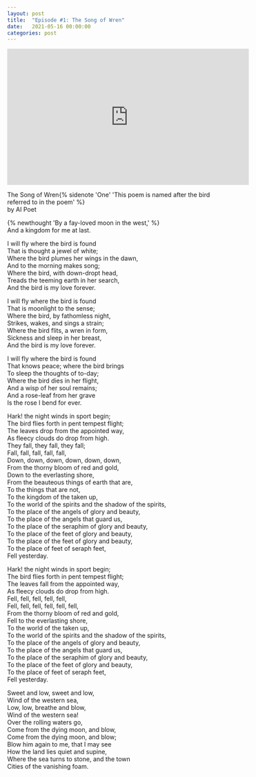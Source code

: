 ```yaml
---
layout: post
title:  "Episode #1: The Song of Wren"
date:   2021-05-16 00:00:00
categories: post
---
```

<iframe width="560" height="315" src="https://www.youtube.com/embed/D78YbjO2BAU" title="YouTube video player" frameborder="0" allow="accelerometer; autoplay; clipboard-write; encrypted-media; gyroscope; picture-in-picture" allowfullscreen></iframe>

The Song of Wren{% sidenote 'One' 'This poem is named after the bird referred to in the poem' %}
<br>
by AI Poet

{% newthought 'By a fay-loved moon in the west,' %}<br>
And a kingdom for me at last.<br>
<!--more--> 

I will fly where the bird is found<br>
That is thought a jewel of white;<br>
Where the bird plumes her wings in the dawn,<br>
And to the morning makes song;<br>
Where the bird, with down-dropt head,<br>
Treads the teeming earth in her search,<br>
And the bird is my love forever.<br>

I will fly where the bird is found<br>
That is moonlight to the sense;<br>
Where the bird, by fathomless night,<br>
Strikes, wakes, and sings a strain;<br>
Where the bird flits, a wren in form,<br>
Sickness and sleep in her breast,<br>
And the bird is my love forever.<br>

I will fly where the bird is found<br>
That knows peace; where the bird brings<br>
To sleep the thoughts of to-day;<br>
Where the bird dies in her flight,<br>
And a wisp of her soul remains;<br>
And a rose-leaf from her grave<br>
Is the rose I bend for ever.<br>

Hark! the night winds in sport begin;<br>
The bird flies forth in pent tempest flight;<br>
The leaves drop from the appointed way,<br>
As fleecy clouds do drop from high.<br>
They fall, they fall, they fall;<br>
Fall, fall, fall, fall, fall,<br>
Down, down, down, down, down, down,<br>
From the thorny bloom of red and gold,<br>
Down to the everlasting shore,<br>
From the beauteous things of earth that are,<br>
To the things that are not,<br>
To the kingdom of the taken up,<br>
To the world of the spirits and the shadow of the spirits,<br>
To the place of the angels of glory and beauty,<br>
To the place of the angels that guard us,<br>
To the place of the seraphim of glory and beauty,<br>
To the place of the feet of glory and beauty,<br>
To the place of the feet of glory and beauty,<br>
To the place of feet of seraph feet,<br>
Fell yesterday.<br>

Hark! the night winds in sport begin;<br>
The bird flies forth in pent tempest flight;<br>
The leaves fall from the appointed way,<br>
As fleecy clouds do drop from high.<br>
Fell, fell, fell, fell, fell,<br>
Fell, fell, fell, fell, fell, fell,<br>
From the thorny bloom of red and gold,<br>
Fell to the everlasting shore,<br>
To the world of the taken up,<br>
To the world of the spirits and the shadow of the spirits,<br>
To the place of the angels of glory and beauty,<br>
To the place of the angels that guard us,<br>
To the place of the seraphim of glory and beauty,<br>
To the place of the feet of glory and beauty,<br>
To the place of feet of seraph feet,<br>
Fell yesterday.<br>

Sweet and low, sweet and low,<br>
Wind of the western sea,<br>
Low, low, breathe and blow,<br>
Wind of the western sea!<br>
Over the rolling waters go,<br>
Come from the dying moon, and blow,<br>
Come from the dying moon, and blow;<br>
Blow him again to me, that I may see<br>
How the land lies quiet and supine,<br>
Where the sea turns to stone, and the town<br>
Cities of the vanishing foam.<br>
